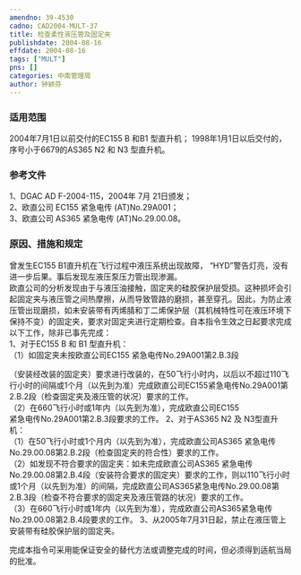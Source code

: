 ```yaml
---
amendno: 39-4530  
cadno: CAD2004-MULT-37  
title: 检查柔性液压管及固定夹  
publishdate: 2004-08-16  
effdate: 2004-08-16  
tags: ["MULT"]  
pns: []  
categories: 中南管理局  
author: 钟颖芬  
---
```

  
### 适用范围  
2004年7月1日以前交付的EC155 B 和B1 型直升机；
1998年1月1日以后交付的，序号小于6679的AS365 N2 和 N3 型直升机。  
  
<!--more-->  
### 参考文件  
1、DGAC AD F-2004-115，2004年 7月 21日颁发；  
 2、欧直公司 EC155 紧急电传 (AT)No.29A001；  
 3、欧直公司 AS365 紧急电传 (AT)No.29.00.08。  
  
### 原因、措施和规定  
曾发生EC155 B1直升机在飞行过程中液压系统出现故障， “HYD”警告灯亮，没有进一步后果。事后发现左液压泵压力管出现渗漏。  
欧直公司的分析发现由于与液压油接触，固定夹的硅胶保护层受损。这种损坏会引起固定夹与液压管之间热摩擦，从而导致管路的磨损，甚至穿孔。因此，为防止液压管出现磨损，如未安装带有丙烯腈和丁二烯保护层（其机械特性可在液压环境下保持不变）的固定夹，要求对固定夹进行定期检查。自本指令生效之日起要求完成以下工作，除非已事先完成：  
1、对于EC155 B 和 B1 型直升机：  
    （1）如固定夹未按欧直公司EC155 紧急电传No.29A001第2.B.3段  
    
（安装经改装的固定夹）要求进行改装的，在50飞行小时内，以后以不超过110飞行小时的间隔或1个月（以先到为准）完成欧直公司EC155紧急电传No.29A001第2.B.2段（检查固定夹及液压管的状况）要求的工作。  
    （2）在660飞行小时或1年内（以先到为准），完成欧直公司EC155  
紧急电传No.29A001第2.B.3段要求的工作。 2、对于AS365 N2 及 N3型直升机：  
    （1）在50飞行小时或1个月内（以先到为准），完成欧直公司AS365 紧急电传No.29.00.08第2.B.2段（检查固定夹的符合性）要求的工作。  
    （2）如发现不符合要求的固定夹：如未完成欧直公司AS365 紧急电传No.29.00.08第2.B.4段（安装符合要求的固定夹）要求的工作，则以110飞行小时或1个月（以先到为准）的间隔，完成欧直公司AS365紧急电传No.29.00.08第2.B.3段（检查不符合要求的固定夹及液压管路的状况）要求的工作。  
    （3）在660飞行小时或1年内（以先到为准），完成欧直公司AS365紧急电传No.29.00.08第2.B.4段要求的工作。    3、从2005年7月31日起，禁止在液压管上安装带有硅胶保护层的固定夹。  
  
完成本指令可采用能保证安全的替代方法或调整完成的时间，但必须得到适航当局的批准。  
